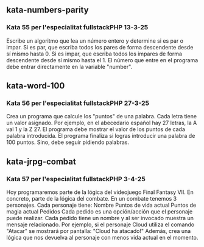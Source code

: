 ## kata-numbers-parity
### Kata 55 per l'especialitat fullstackPHP 13-3-25
Escribe un algoritmo que lea un número entero y determine si es par o impar.
Si es par, que escriba todos los pares de forma descendente desde sí mismo hasta 0.
Si es impar, que escriba todos los impares de forma descendente desde sí mismo hasta el 1.
El número que entre en el programa debe entrar directamente en la variable "number".

## kata-word-100
### Kata 56 per l'especialitat fullstackPHP 27-3-25
Crea un programa que calcule los "puntos" de una palabra.
Cada letra tiene un valor asignado. Por ejemplo, en el abecedario español hay 27 letras, la A val 1 y la Z 27.
El programa debe mostrar el valor de los puntos de cada palabra introducida.
El programa finaliza si logras introducir una palabra de 100 puntos. Sino, debe seguir pidiendo palabras.

## kata-jrpg-combat
### Kata 57 per l'especialitat fullstackPHP 3-4-25
Hoy programaremos parte de la lógica del videojuego Final Fantasy VII. En concreto, parte de la lógica del combate.
En un combate tenemos 3 personajes. Cada personaje tiene:
Nombre
Puntos de vida actual
Puntos de magia actual
Pedidos
Cada pedido es una opción/acción que el personaje puede realizar. Cada pedido tiene un nombre y al ser invocado muestra un mensaje relacionado.
Por ejemplo, si el personaje Cloud utiliza el comando "Atacar" se mostrará por pantalla:
"Cloud ha atacado!"
Además, crea una lógica que nos devuelva al personaje con menos vida actual en el momento.
